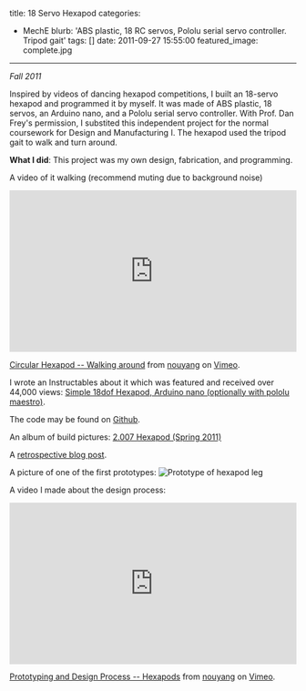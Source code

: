 title: 18 Servo Hexapod
categories:
  - MechE
blurb: 'ABS plastic, 18 RC servos, Pololu serial servo controller. Tripod gait'
tags: []
date: 2011-09-27 15:55:00
featured_image: complete.jpg
---

*Fall 2011*


<!--[](design_of_hexapods.webm)-->

<!--[](tripod_gait.webm)-->

Inspired by videos of dancing hexapod competitions, I built an 18-servo hexapod and programmed it by myself. It was made of ABS plastic, 18 servos, an Arduino nano, and a Pololu serial servo controller. With Prof. Dan Frey's permission, I substited this independent project for the normal coursework for Design and Manufacturing I. The hexapod used the tripod gait to walk and turn around.


**What I did**: This project was my own design, fabrication, and programming.

A video of it walking (recommend muting due to background noise)

<div style="padding:56.25% 0 0 0;position:relative;"><iframe src="https://player.vimeo.com/video/264710615?color=f0b000&byline=0&portrait=0" style="position:absolute;top:0;left:0;width:100%;height:100%;" frameborder="0" webkitallowfullscreen mozallowfullscreen allowfullscreen></iframe></div><script src="https://player.vimeo.com/api/player.js"></script> <p><a href="https://vimeo.com/264710615">Circular Hexapod -- Walking around</a> from <a href="https://vimeo.com/user83975514">nouyang</a> on <a href="https://vimeo.com">Vimeo</a>.</p>


I wrote an Instructables about it which was featured and received over 44,000 views: [Simple 18dof Hexapod, Arduino nano (optionally with pololu maestro)](http://www.instructables.com/id/Simple-18dof-Hexapod-Arduino-nano-optionally-wit/).

The code may be found on [Github](https://github.com/nouyang/18-servo-hexapod).

An album of build pictures: [2.007 Hexapod (Spring 2011)](https://picasaweb.google.com/113942194695013581888/2007HexapodSpring2011)

A [retrospective blog post](http://orangenarwhals.blogspot.com/2011/05/dreaming-of-dancing-hexapods-2007.html).


A picture of one of the first prototypes:
![Prototype of hexapod leg](leg_prototype.jpg)

A video I made about the design process:

<div style="padding:56.25% 0 0 0;position:relative;"><iframe src="https://player.vimeo.com/video/264710567?color=f0b000&byline=0&portrait=0" style="position:absolute;top:0;left:0;width:100%;height:100%;" frameborder="0" webkitallowfullscreen mozallowfullscreen allowfullscreen></iframe></div><script src="https://player.vimeo.com/api/player.js"></script> <p><a href="https://vimeo.com/264710567">Prototyping and Design Process -- Hexapods</a> from <a href="https://vimeo.com/user83975514">nouyang</a> on <a href="https://vimeo.com">Vimeo</a>.</p>


